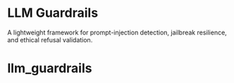 # LLM Guardrails
A lightweight framework for prompt-injection detection, jailbreak resilience, and ethical refusal validation.
# llm_guardrails
